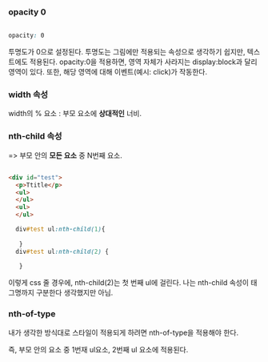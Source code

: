 
### opacity 0 

```css

opacity: 0 

```

투명도가 0으로 설정된다. 
투명도는 그림에만 적용되는 속성으로 생각하기 쉽지만, 
텍스트에도 적용된다. opacity:0을 적용하면, 영역 자체가 사라지는 display:block과 달리 영역이 있다. 또한, 해당 영역에 대해 이벤트(예시: click)가 작동한다.


### width 속성

width의 % 요소 : 부모 요소에 **상대적인** 너비.  


### nth-child 속성 
=> 부모 안의 **모든 요소** 중 N번째 요소. 

```html

<div id="test">
  <p>Ttitle</p>
  <ul>
  </ul>
  <ul>
  </ul>
```

```css
  div#test ul:nth-child(1){ 
    
   }
  div#test ul:nth-child(2) {
  
   }
```

이렇게 css 줄 경우에, nth-child(2)는 첫 번째 ul에 걸린다. 
나는 nth-child 속성이 태그명까지 구분한다 생각했지만 아님. 

### nth-of-type

내가 생각한 방식대로 스타일이 적용되게 하려면 nth-of-type을 적용해야 한다.

즉, 부모 안의 요소 중 1번재 ul요소, 2번째 ul 요소에 적용된다.


